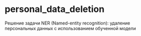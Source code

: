 # personal_data_deletion
Решение задачи NER (Named-entity recognition): удаление персональных данных с использованием обученной модели
